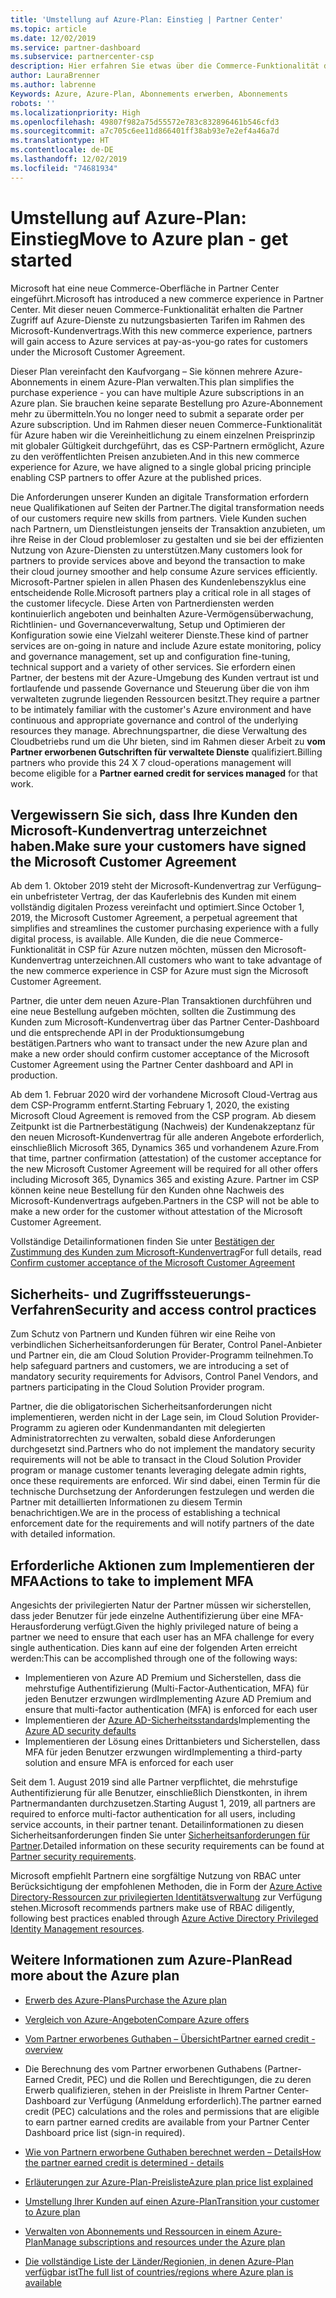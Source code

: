 ```yaml
---
title: 'Umstellung auf Azure-Plan: Einstieg | Partner Center'
ms.topic: article
ms.date: 12/02/2019
ms.service: partner-dashboard
ms.subservice: partnercenter-csp
description: Hier erfahren Sie etwas über die Commerce-Funktionalität des Azure-Plans zum Kauf von Azure-Diensten zu nutzungsbasierten Tarifen für Kunden. Informieren Sie sich auch über die neuen Sicherheitsanforderungen.
author: LauraBrenner
ms.author: labrenne
Keywords: Azure, Azure-Plan, Abonnements erwerben, Abonnements
robots: ''
ms.localizationpriority: High
ms.openlocfilehash: 49807f982a75d55572e783c832896461b546cfd3
ms.sourcegitcommit: a7c705c6ee11d866401ff38ab93e7e2ef4a46a7d
ms.translationtype: HT
ms.contentlocale: de-DE
ms.lasthandoff: 12/02/2019
ms.locfileid: "74681934"
---
```

# <a name="move-to-azure-plan---get-started"></a><span data-ttu-id="3ce5d-105">Umstellung auf Azure-Plan: Einstieg</span><span class="sxs-lookup"><span data-stu-id="3ce5d-105">Move to Azure plan - get started</span></span>

<span data-ttu-id="3ce5d-106">Microsoft hat eine neue Commerce-Oberfläche in Partner Center eingeführt.</span><span class="sxs-lookup"><span data-stu-id="3ce5d-106">Microsoft has introduced a new commerce experience in Partner Center.</span></span>  <span data-ttu-id="3ce5d-107">Mit dieser neuen Commerce-Funktionalität erhalten die Partner Zugriff auf Azure-Dienste zu nutzungsbasierten Tarifen im Rahmen des Microsoft-Kundenvertrags.</span><span class="sxs-lookup"><span data-stu-id="3ce5d-107">With this new commerce experience, partners will gain access to Azure services at pay-as-you-go rates for customers under the Microsoft Customer Agreement.</span></span>

<span data-ttu-id="3ce5d-108">Dieser Plan vereinfacht den Kaufvorgang – Sie können mehrere Azure-Abonnements in einem Azure-Plan verwalten.</span><span class="sxs-lookup"><span data-stu-id="3ce5d-108">This plan simplifies the purchase experience - you can have multiple Azure subscriptions in an Azure plan.</span></span> <span data-ttu-id="3ce5d-109">Sie brauchen keine separate Bestellung pro Azure-Abonnement mehr zu übermitteln.</span><span class="sxs-lookup"><span data-stu-id="3ce5d-109">You no longer need to submit a separate order per Azure subscription.</span></span> <span data-ttu-id="3ce5d-110">Und im Rahmen dieser neuen Commerce-Funktionalität für Azure haben wir die Vereinheitlichung zu einem einzelnen Preisprinzip mit globaler Gültigkeit durchgeführt, das es CSP-Partnern ermöglicht, Azure zu den veröffentlichten Preisen anzubieten.</span><span class="sxs-lookup"><span data-stu-id="3ce5d-110">And in this new commerce experience for Azure, we have aligned to a single global pricing principle enabling CSP partners to offer Azure at the published prices.</span></span>

<span data-ttu-id="3ce5d-111">Die Anforderungen unserer Kunden an digitale Transformation erfordern neue Qualifikationen auf Seiten der Partner.</span><span class="sxs-lookup"><span data-stu-id="3ce5d-111">The digital transformation needs of our customers require new skills from partners.</span></span> <span data-ttu-id="3ce5d-112">Viele Kunden suchen nach Partnern, um Dienstleistungen jenseits der Transaktion anzubieten, um ihre Reise in der Cloud problemloser zu gestalten und sie bei der effizienten Nutzung von Azure-Diensten zu unterstützen.</span><span class="sxs-lookup"><span data-stu-id="3ce5d-112">Many customers look for partners to provide services above and beyond the transaction to make their cloud journey smoother and help consume Azure services efficiently.</span></span> <span data-ttu-id="3ce5d-113">Microsoft-Partner spielen in allen Phasen des Kundenlebenszyklus eine entscheidende Rolle.</span><span class="sxs-lookup"><span data-stu-id="3ce5d-113">Microsoft partners play a critical role in all stages of the customer lifecycle.</span></span> <span data-ttu-id="3ce5d-114">Diese Arten von Partnerdiensten werden kontinuierlich angeboten und beinhalten Azure-Vermögensüberwachung, Richtlinien- und Governanceverwaltung, Setup und Optimieren der Konfiguration sowie eine Vielzahl weiterer Dienste.</span><span class="sxs-lookup"><span data-stu-id="3ce5d-114">These kind of partner services are on-going in nature and include Azure estate monitoring, policy and governance management, set up and configuration fine-tuning, technical support and a variety of other services.</span></span> <span data-ttu-id="3ce5d-115">Sie erfordern einen Partner, der bestens mit der Azure-Umgebung des Kunden vertraut ist und fortlaufende und passende Governance und Steuerung über die von ihm verwalteten zugrunde liegenden Ressourcen besitzt.</span><span class="sxs-lookup"><span data-stu-id="3ce5d-115">They require a partner to be intimately familiar with the customer's Azure environment and have continuous and appropriate governance and control of the underlying resources they manage.</span></span> <span data-ttu-id="3ce5d-116">Abrechnungspartner, die diese Verwaltung des Cloudbetriebs rund um die Uhr bieten, sind im Rahmen dieser Arbeit zu **vom Partner erworbenen Gutschriften für verwaltete Dienste** qualifiziert.</span><span class="sxs-lookup"><span data-stu-id="3ce5d-116">Billing partners who provide this 24 X 7 cloud-operations management will become eligible for a **Partner earned credit for services managed** for that work.</span></span>

## <a name="make-sure-your-customers-have-signed-the-microsoft-customer-agreement"></a><span data-ttu-id="3ce5d-117">Vergewissern Sie sich, dass Ihre Kunden den Microsoft-Kundenvertrag unterzeichnet haben.</span><span class="sxs-lookup"><span data-stu-id="3ce5d-117">Make sure your customers have signed the Microsoft Customer Agreement</span></span>

<span data-ttu-id="3ce5d-118">Ab dem 1. Oktober 2019 steht der Microsoft-Kundenvertrag zur Verfügung– ein unbefristeter Vertrag, der das Kauferlebnis des Kunden mit einem vollständig digitalen Prozess vereinfacht und optimiert.</span><span class="sxs-lookup"><span data-stu-id="3ce5d-118">Since October 1, 2019, the Microsoft Customer Agreement, a perpetual agreement that simplifies and streamlines the customer purchasing experience with a fully digital process, is available.</span></span> <span data-ttu-id="3ce5d-119">Alle Kunden, die die neue Commerce-Funktionalität in CSP für Azure nutzen möchten, müssen den Microsoft-Kundenvertrag unterzeichnen.</span><span class="sxs-lookup"><span data-stu-id="3ce5d-119">All customers who want to take advantage of the new commerce experience in CSP for Azure must sign the Microsoft Customer Agreement.</span></span>

<span data-ttu-id="3ce5d-120">Partner, die unter dem neuen Azure-Plan Transaktionen durchführen und eine neue Bestellung aufgeben möchten, sollten die Zustimmung des Kunden zum Microsoft-Kundenvertrag über das Partner Center-Dashboard und die entsprechende API in der Produktionsumgebung bestätigen.</span><span class="sxs-lookup"><span data-stu-id="3ce5d-120">Partners who want to transact under the new Azure plan and make a new order should confirm customer acceptance of the Microsoft Customer Agreement using the Partner Center dashboard and API in production.</span></span>

<span data-ttu-id="3ce5d-121">Ab dem 1. Februar 2020 wird der vorhandene Microsoft Cloud-Vertrag aus dem CSP-Programm entfernt.</span><span class="sxs-lookup"><span data-stu-id="3ce5d-121">Starting February 1, 2020, the existing Microsoft Cloud Agreement is removed from the CSP program.</span></span> <span data-ttu-id="3ce5d-122">Ab diesem Zeitpunkt ist die Partnerbestätigung (Nachweis) der Kundenakzeptanz für den neuen Microsoft-Kundenvertrag für alle anderen Angebote erforderlich, einschließlich Microsoft 365, Dynamics 365 und vorhandenem Azure.</span><span class="sxs-lookup"><span data-stu-id="3ce5d-122">From that time, partner confirmation (attestation) of the customer acceptance for the new Microsoft Customer Agreement will be required for all other offers including Microsoft 365, Dynamics 365 and existing Azure.</span></span> <span data-ttu-id="3ce5d-123">Partner im CSP können keine neue Bestellung für den Kunden ohne Nachweis des Microsoft-Kundenvertrags aufgeben.</span><span class="sxs-lookup"><span data-stu-id="3ce5d-123">Partners in the CSP will not be able to make a new order for the customer without attestation of the Microsoft Customer Agreement.</span></span>

<span data-ttu-id="3ce5d-124">Vollständige Detailinformationen finden Sie unter [Bestätigen der Zustimmung des Kunden zum Microsoft-Kundenvertrag](confirm-customer-agreement.md)</span><span class="sxs-lookup"><span data-stu-id="3ce5d-124">For full details, read [Confirm customer acceptance of the Microsoft Customer Agreement](confirm-customer-agreement.md)</span></span>

## <a name="security-and-access-control-practices"></a><span data-ttu-id="3ce5d-125">Sicherheits- und Zugriffssteuerungs-Verfahren</span><span class="sxs-lookup"><span data-stu-id="3ce5d-125">Security and access control practices</span></span>

<span data-ttu-id="3ce5d-126">Zum Schutz von Partnern und Kunden führen wir eine Reihe von verbindlichen Sicherheitsanforderungen für Berater, Control Panel-Anbieter und Partner ein, die am Cloud Solution Provider-Programm teilnehmen.</span><span class="sxs-lookup"><span data-stu-id="3ce5d-126">To help safeguard partners and customers, we are introducing a set of mandatory security requirements for Advisors, Control Panel Vendors, and partners participating in the Cloud Solution Provider program.</span></span>

<span data-ttu-id="3ce5d-127">Partner, die die obligatorischen Sicherheitsanforderungen nicht implementieren, werden nicht in der Lage sein, im Cloud Solution Provider-Programm zu agieren oder Kundenmandanten mit delegierten Administratorrechten zu verwalten, sobald diese Anforderungen durchgesetzt sind.</span><span class="sxs-lookup"><span data-stu-id="3ce5d-127">Partners who do not implement the mandatory security requirements will not be able to transact in the Cloud Solution Provider program or manage customer tenants leveraging delegate admin rights, once these requirements are enforced.</span></span> <span data-ttu-id="3ce5d-128">Wir sind dabei, einen Termin für die technische Durchsetzung der Anforderungen festzulegen und werden die Partner mit detaillierten Informationen zu diesem Termin benachrichtigen.</span><span class="sxs-lookup"><span data-stu-id="3ce5d-128">We are in the process of establishing a technical enforcement date for the requirements and will notify partners of the date with detailed information.</span></span>

## <a name="actions-to-take-to-implement-mfa"></a><span data-ttu-id="3ce5d-129">Erforderliche Aktionen zum Implementieren der MFA</span><span class="sxs-lookup"><span data-stu-id="3ce5d-129">Actions to take to implement MFA</span></span>

<span data-ttu-id="3ce5d-130">Angesichts der privilegierten Natur der Partner müssen wir sicherstellen, dass jeder Benutzer für jede einzelne Authentifizierung über eine MFA-Herausforderung verfügt.</span><span class="sxs-lookup"><span data-stu-id="3ce5d-130">Given the highly privileged nature of being a partner we need to ensure that each user has an MFA challenge for every single authentication.</span></span> <span data-ttu-id="3ce5d-131">Dies kann auf eine der folgenden Arten erreicht werden:</span><span class="sxs-lookup"><span data-stu-id="3ce5d-131">This can be accomplished through one of the following ways:</span></span>

- <span data-ttu-id="3ce5d-132">Implementieren von Azure AD Premium und Sicherstellen, dass die mehrstufige Authentifizierung (Multi-Factor-Authentication, MFA) für jeden Benutzer erzwungen wird</span><span class="sxs-lookup"><span data-stu-id="3ce5d-132">Implementing Azure AD Premium and ensure that multi-factor authentication (MFA) is enforced for each user</span></span>
- <span data-ttu-id="3ce5d-133">Implementieren der [Azure AD-Sicherheitsstandards](https://docs.microsoft.com/azure/active-directory/conditional-access/concept-conditional-access-security-defaults)</span><span class="sxs-lookup"><span data-stu-id="3ce5d-133">Implementing the [Azure AD security defaults](https://docs.microsoft.com/azure/active-directory/conditional-access/concept-conditional-access-security-defaults)</span></span>
- <span data-ttu-id="3ce5d-134">Implementieren der Lösung eines Drittanbieters und Sicherstellen, dass MFA für jeden Benutzer erzwungen wird</span><span class="sxs-lookup"><span data-stu-id="3ce5d-134">Implementing a third-party solution and ensure MFA is enforced for each user</span></span>

<span data-ttu-id="3ce5d-135">Seit dem 1. August 2019 sind alle Partner verpflichtet, die mehrstufige Authentifizierung für alle Benutzer, einschließlich Dienstkonten, in ihrem Partnermandanten durchzusetzen.</span><span class="sxs-lookup"><span data-stu-id="3ce5d-135">Starting August 1, 2019, all partners are required to enforce multi-factor authentication for all users, including service accounts, in their partner tenant.</span></span> <span data-ttu-id="3ce5d-136">Detailinformationen zu diesen Sicherheitsanforderungen finden Sie unter [Sicherheitsanforderungen für Partner](https://docs.microsoft.com/partner-center/partner-security-requirements).</span><span class="sxs-lookup"><span data-stu-id="3ce5d-136">Detailed information on these security requirements can be found at [Partner security requirements](https://docs.microsoft.com/partner-center/partner-security-requirements).</span></span>

<span data-ttu-id="3ce5d-137">Microsoft empfiehlt Partnern eine sorgfältige Nutzung von RBAC unter Berücksichtigung der empfohlenen Methoden, die in Form der [Azure Active Directory-Ressourcen zur privilegierten Identitätsverwaltung](https://docs.microsoft.com/azure/active-directory/privileged-identity-management/pim-configure) zur Verfügung stehen.</span><span class="sxs-lookup"><span data-stu-id="3ce5d-137">Microsoft recommends partners make use of RBAC diligently, following best practices enabled through [Azure Active Directory Privileged Identity Management resources](https://docs.microsoft.com/azure/active-directory/privileged-identity-management/pim-configure).</span></span>

## <a name="read-more-about-the-azure-plan"></a><span data-ttu-id="3ce5d-138">Weitere Informationen zum Azure-Plan</span><span class="sxs-lookup"><span data-stu-id="3ce5d-138">Read more about the Azure plan</span></span>

- [<span data-ttu-id="3ce5d-139">Erwerb des Azure-Plans</span><span class="sxs-lookup"><span data-stu-id="3ce5d-139">Purchase the Azure plan</span></span>](purchase-azure-plan.md)

- [<span data-ttu-id="3ce5d-140">Vergleich von Azure-Angeboten</span><span class="sxs-lookup"><span data-stu-id="3ce5d-140">Compare Azure offers</span></span>](compare-azure-offers.md)

- [<span data-ttu-id="3ce5d-141">Vom Partner erworbenes Guthaben – Übersicht</span><span class="sxs-lookup"><span data-stu-id="3ce5d-141">Partner earned credit - overview</span></span>](partner-earned-credit.md)

- <span data-ttu-id="3ce5d-142">Die Berechnung des vom Partner erworbenen Guthabens (Partner-Earned Credit, PEC) und die Rollen und Berechtigungen, die zu deren Erwerb qualifizieren, stehen in der Preisliste in Ihrem Partner Center-Dashboard zur Verfügung (Anmeldung erforderlich).</span><span class="sxs-lookup"><span data-stu-id="3ce5d-142">The partner earned credit (PEC) calculations and the roles and permissions that are eligible to earn partner earned credits are available from your Partner Center Dashboard price list (sign-in required).</span></span>

- [<span data-ttu-id="3ce5d-143">Wie von Partnern erworbene Guthaben berechnet werden – Details</span><span class="sxs-lookup"><span data-stu-id="3ce5d-143">How the partner earned credit is determined - details</span></span>](partner-earned-credit-explanation.md)
- [<span data-ttu-id="3ce5d-144">Erläuterungen zur Azure-Plan-Preisliste</span><span class="sxs-lookup"><span data-stu-id="3ce5d-144">Azure plan price list explained</span></span>](azure-plan-price-list.md)
- [<span data-ttu-id="3ce5d-145">Umstellung Ihrer Kunden auf einen Azure-Plan</span><span class="sxs-lookup"><span data-stu-id="3ce5d-145">Transition your customer to Azure plan</span></span>](azure-plan-transition.md)
- [<span data-ttu-id="3ce5d-146">Verwalten von Abonnements und Ressourcen in einem Azure-Plan</span><span class="sxs-lookup"><span data-stu-id="3ce5d-146">Manage subscriptions and resources under the Azure plan</span></span>](azure-plan-manage.md)
- [<span data-ttu-id="3ce5d-147">Die vollständige Liste der Länder/Regionien, in denen Azure-Plan verfügbar ist</span><span class="sxs-lookup"><span data-stu-id="3ce5d-147">The full list of countries/regions where Azure plan is available</span></span>](https://query.prod.cms.rt.microsoft.com/cms/api/am/binary/RE3QN0x)
